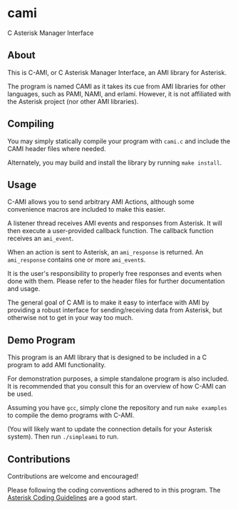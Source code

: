 # cami
C Asterisk Manager Interface

## About

This is C-AMI, or C Asterisk Manager Interface, an AMI library for Asterisk.

The program is named CAMI as it takes its cue from AMI libraries for other languages, such as PAMI, NAMI, and erlami. However, it is not affiliated with the Asterisk project (nor other AMI libraries).

## Compiling

You may simply statically compile your program with `cami.c` and include the CAMI header files where needed.

Alternately, you may build and install the library by running `make install`.

## Usage

C-AMI allows you to send arbitrary AMI Actions, although some convenience macros are included to make this easier.

A listener thread receives AMI events and responses from Asterisk. It will then execute a user-provided callback function. The callback function receives an `ami_event`.

When an action is sent to Asterisk, an `ami_response` is returned. An `ami_response` contains one or more `ami_event`s.

It is the user's responsibility to properly free responses and events when done with them. Please refer to the header files for further documentation and usage.

The general goal of C AMI is to make it easy to interface with AMI by providing a robust interface for sending/receiving data from Asterisk, but otherwise not to get in your way too much.

## Demo Program

This program is an AMI library that is designed to be included in a C program to add AMI functionality.

For demonstration purposes, a simple standalone program is also included. It is recommended that you consult this for an overview of how C-AMI can be used.

Assuming you have `gcc`, simply clone the repository and run `make examples` to compile the demo programs with C-AMI.

(You will likely want to update the connection details for your Asterisk system). Then run `./simpleami` to run.

## Contributions

Contributions are welcome and encouraged!

Please following the coding conventions adhered to in this program. The [Asterisk Coding Guidelines](https://wiki.asterisk.org/wiki/display/AST/Coding+Guidelines) are a good start.
